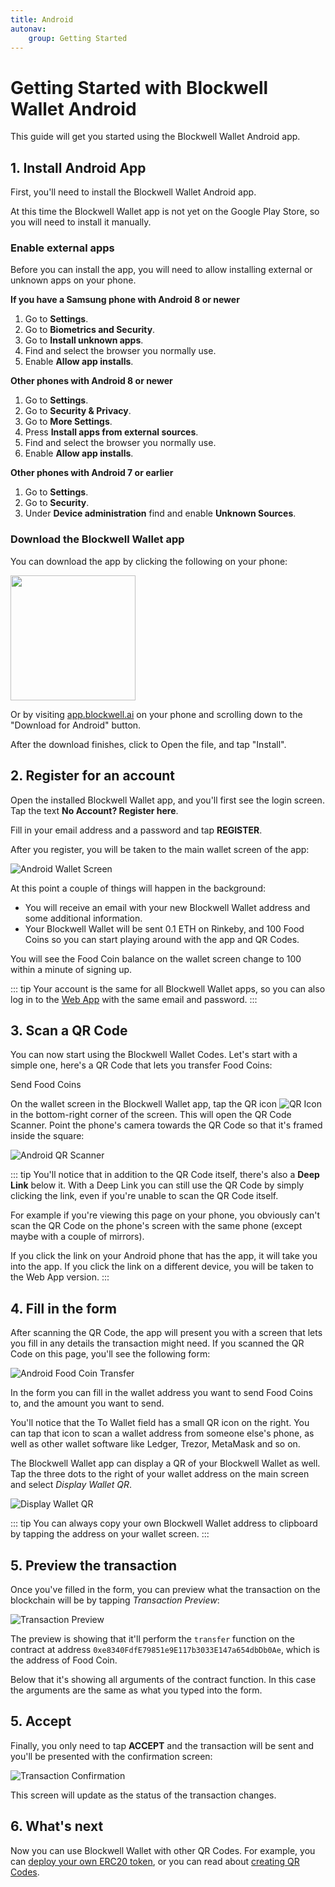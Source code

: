 ```yaml
---
title: Android
autonav:
    group: Getting Started
---
```


# Getting Started with Blockwell Wallet Android

This guide will get you started using the Blockwell Wallet Android app.

## 1. Install Android App

First, you'll need to install the Blockwell Wallet Android app.

At this time the Blockwell Wallet app is not yet on the Google Play Store, so
you will need to install it manually.

### Enable external apps

Before you can install the app, you will need to allow installing external
or unknown apps on your phone.

**If you have a Samsung phone with Android 8 or newer**

1. Go to **Settings**.
2. Go to **Biometrics and Security**.
3. Go to **Install unknown apps**.
4. Find and select the browser you normally use.
5. Enable **Allow app installs**.

**Other phones with Android 8 or newer**

1. Go to **Settings**.
2. Go to **Security & Privacy**.
3. Go to **More Settings**.
4. Press **Install apps from external sources**.
5. Find and select the browser you normally use.
6. Enable **Allow app installs**.

**Other phones with Android 7 or earlier**

1. Go to **Settings**.
2. Go to **Security**.
3. Under **Device administration** find and enable **Unknown Sources**.

### Download the Blockwell Wallet app

You can download the app by clicking the following on your phone:

[<img src="./img/download-android.png" width="200">](https://cdn.blockwell.ai/public/dist/apk/blockwell--v1.11.1-release.apk)

Or by visiting [app.blockwell.ai](https://app.blockwell.ai) on your
phone and scrolling down to the "Download for Android" button.

After the download finishes, click to Open the file, and tap "Install".

## 2. Register for an account

Open the installed Blockwell Wallet app, and you'll first see the login screen.
Tap the text **No Account? Register here**.

Fill in your email address and a password and tap **REGISTER**.

After you register, you will be taken to the main wallet screen of the app:

![Android Wallet Screen](./img/android-wallet-screenshot.png)

At this point a couple of things will happen in the background:

- You will receive an email with your new Blockwell Wallet address and
  some additional information.
- Your Blockwell Wallet will be sent 0.1 ETH on Rinkeby, and 100 Food Coins
  so you can start playing around with the app and QR Codes.

You will see the Food Coin balance on the wallet screen change to 100 within
a minute of signing up.

::: tip
Your account is the same for all Blockwell Wallet apps, so you can also log in
to the [Web App](https://app.blockwell.ai/app) with the same email and password.
:::

## 3. Scan a QR Code

You can now start using the Blockwell Wallet Codes. Let's start with a simple one,
here's a QR Code that lets you transfer Food Coins:

<Qr code="o53qvm">Send Food Coins</Qr>

On the wallet screen in the Blockwell Wallet app, tap the QR icon 
![QR Icon](./img/android-qr-button.png) in the bottom-right corner of the
screen. This will open the QR Code Scanner. Point the phone's camera towards
the QR Code so that it's framed inside the square:

![Android QR Scanner](./img/android-scanner.png)

::: tip
You'll notice that in addition to the QR Code itself, there's also a **Deep
Link** below it. With a Deep Link you can still use the QR Code by simply
clicking the link, even if you're unable to scan the QR Code itself.

For example if you're viewing this page on your phone, you obviously can't
scan the QR Code on the phone's screen with the same phone (except maybe
with a couple of mirrors). 

If you click the link on your Android phone that has the app, it will take
you into the app. If you click the link on a different device, you will
be taken to the Web App version.
:::

## 4. Fill in the form

After scanning the QR Code, the app will present you with a screen that
lets you fill in any details the transaction might need. If you scanned
the QR Code on this page, you'll see the following form:

![Android Food Coin Transfer](./img/android-fc-form.png)

In the form you can fill in the wallet address you want to send Food Coins
to, and the amount you want to send.

You'll notice that the To Wallet field has a small QR icon on the right.
You can tap that icon to scan a wallet address from someone else's phone,
as well as other wallet software like Ledger, Trezor, MetaMask and so on.

The Blockwell Wallet app can display a QR of your Blockwell Wallet as well.
Tap the three dots to the right of your wallet address on the main screen
and select *Display Wallet QR*.

![Display Wallet QR](./img/android-display-qr.png)

::: tip
You can always copy your own Blockwell Wallet address to clipboard by
tapping the address on your wallet screen.
:::

## 5. Preview the transaction

Once you've filled in the form, you can preview what the transaction
on the blockchain will be by tapping *Transaction Preview*:

![Transaction Preview](./img/android-transaction-preview.png)

The preview is showing that it'll perform the `transfer` function on
the contract at address `0xe8340FdfE79851e9E117b3033E147a654dbDb0Ae`,
which is the address of Food Coin.

Below that it's showing all arguments of the contract function. In
this case the arguments are the same as what you typed into the form.

## 5. Accept

Finally, you only need to tap **ACCEPT** and the transaction will be
sent and you'll be presented with the confirmation screen:

![Transaction Confirmation](./img/android-transaction-confirmation.png)

This screen will update as the status of the transaction changes.

## 6. What's next

Now you can use Blockwell Wallet with other QR Codes. For example, you
can [deploy your own ERC20 token](../contracts/prime.md), or you can
read about [creating QR Codes](./creating-qr.md).
